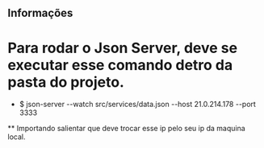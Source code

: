 ## Informações

# Para rodar o Json Server, deve se executar esse comando detro da pasta do projeto.

* $ json-server --watch src/services/data.json --host 21.0.214.178  --port 3333

** Importando salientar que deve trocar esse ip pelo seu ip da maquina local.
